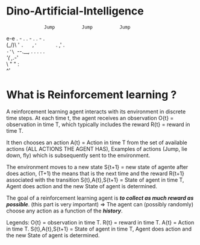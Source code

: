 # Dino-Artificial-Intelligence
                  Jump          Jump          Jump
   e-e           . - .         . - .         . - .          
  (\_/)\       '       `.   ,'       `.   ,'       .        
   `-'\ `--.___,         . .           . .          .       
      '\( ,_.-'                                             
         \\               "             "            :    
         ^'


# What is Reinforcement learning ?

  A reinforcement learning agent interacts with its environment in discrete time steps. At each time t, the agent receives an observation O{t} = observation in time T, which typically includes the reward R{t} = reward in time T.
  
  It then chooses an action  A{t} =  Action in time T from the set of available actions (ALL ACTIONS THE AGENT HAS), Examples of actions (Jump, lie down, fly) which is subsequently sent to the environment. 
  
  The environment moves to a new state S{t+1} =  new state of agente after does action, (T+1) the means that is the next time and the reward  R{t+1} associated with the transition S{t},A{t},S{t+1} = State of agent in time T, Agent does action and the new State of agent is determined.
  
  The goal of a reinforcement learning agent is ***to collect as much reward as possible***. (this part is very important) => The agent can (possibly randomly) choose any action as a function of the ***history***.
  
  Legends:
    O{t} = observation in time T.
    R{t} = reward in time T.
    A{t} =  Action in time T.
    S{t},A{t},S{t+1} = State of agent in time T, Agent does action and the new State of agent is determined.
